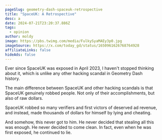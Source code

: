 ```yaml
---
pageSlug: geometry-dash-spaceuk-retrospective
title: "SpaceUK: A Retrospective"
desc: a
date: 2024-07-21T23:20:37.886Z
tags:
  - opinion
author: moldy
image: https://pbs.twimg.com/media/FulkySyaMAEy3p0.jpg
imageSource: https://x.com/today_gd/status/1650961626768764928
affiliateLinks: false
hideAds: false
---
```

Ever since SpaceUK was exposed in April 2023, I haven't stopped thinking about it, which is unlike any other hacking scandal in Geometry Dash history.

The main difference between SpaceUK and other hacking scandals is that SpaceUK genuinely robbed people. Not only of their accomplishments, but also of raw dollars.

SpaceUK robbed so many verifiers and first victors of deserved ad revenue, and instead, made thousands of dollars for himself by lying and cheating.

And somehow, this never got to him. He never decided that stealing all this was enough. He never decided to come clean. In fact, even when he was first exposed, he continued to lie.
